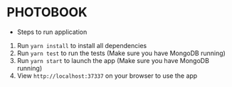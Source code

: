 # PHOTOBOOK  

- Steps to run application
1. Run `yarn install` to install all dependencies  
2. Run `yarn test` to run the tests (Make sure you have MongoDB running)
3. Run `yarn start` to launch the app (Make sure you have MongoDB running)  
4. View `http://localhost:37337` on your browser to use the app  

